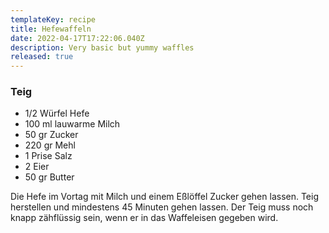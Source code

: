 ```yaml
---
templateKey: recipe
title: Hefewaffeln
date: 2022-04-17T17:22:06.040Z
description: Very basic but yummy waffles
released: true
---
```

<h3>Teig</h3>

<ul>
<li>1/2 Würfel Hefe</li>
<li>100 ml  lauwarme Milch</li>
<li>50 gr Zucker </li>
<li>220 gr Mehl </li>
<li>1 Prise Salz </li>
<li>2 Eier </li>
<li>50 gr Butter </li>
</ul>

<p>Die Hefe im Vortag mit Milch und einem Eßlöffel Zucker gehen lassen. Teig herstellen und mindestens 45 Minuten gehen lassen. Der Teig muss noch knapp zähflüssig sein, wenn er in das Waffeleisen gegeben wird.</p>